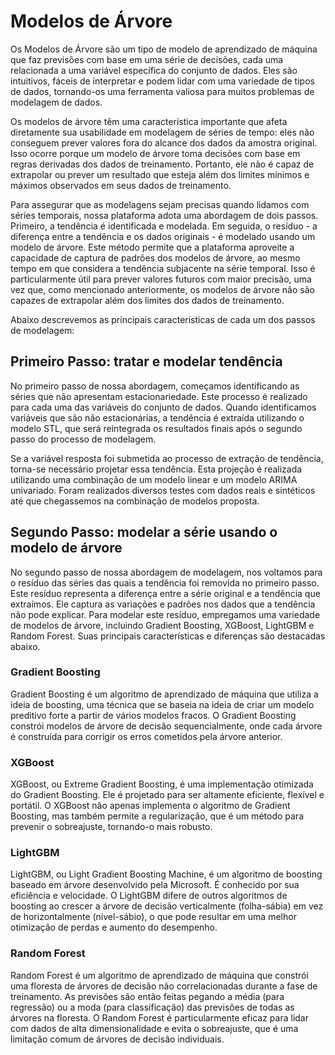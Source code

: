 # Modelos de Árvore

Os Modelos de Árvore são um tipo de modelo de aprendizado de máquina que faz previsões com base em uma série de decisões, cada uma relacionada a uma variável específica do conjunto de dados. Eles são intuitivos, fáceis de interpretar e podem lidar com uma variedade de tipos de dados, tornando-os uma ferramenta valiosa para muitos problemas de modelagem de dados.

Os modelos de árvore têm uma característica importante que afeta diretamente sua usabilidade em modelagem de séries de tempo: eles não conseguem prever valores fora do alcance dos dados da amostra original. Isso ocorre porque um modelo de árvore toma decisões com base em regras derivadas dos dados de treinamento. Portanto, ele não é capaz de extrapolar ou prever um resultado que esteja além dos limites mínimos e máximos observados em seus dados de treinamento.

Para assegurar que as modelagens sejam precisas quando lidamos com séries temporais, nossa plataforma adota uma abordagem de dois passos. Primeiro, a tendência é identificada e modelada. Em seguida, o resíduo - a diferença entre a tendência e os dados originais - é modelado usando um modelo de árvore. Este método permite que a plataforma aproveite a capacidade de captura de padrões dos modelos de árvore, ao mesmo tempo em que considera a tendência subjacente na série temporal. Isso é particularmente útil para prever valores futuros com maior precisão, uma vez que, como mencionado anteriormente, os modelos de árvore não são capazes de extrapolar além dos limites dos dados de treinamento.

Abaixo descrevemos as principais características de cada um dos passos de modelagem:

## Primeiro Passo: tratar e modelar tendência

No primeiro passo de nossa abordagem, começamos identificando as séries que não apresentam estacionariedade. Este processo é realizado para cada uma das variáveis do conjunto de dados.  Quando identificamos variáveis que são não estacionárias, a tendência é extraída utilizando o modelo STL, que será reintegrada os resultados finais após o segundo passo do processo de modelagem.

Se a variável resposta foi submetida ao processo de extração de tendência, torna-se necessário projetar essa tendência. Esta projeção é realizada utilizando uma combinação de um modelo linear e um modelo ARIMA univariado. Foram realizados diversos testes com dados reais e sintéticos até que chegassemos na combinação de modelos proposta. 

## Segundo Passo: modelar a série usando o modelo de árvore

No segundo passo de nossa abordagem de modelagem, nos voltamos para o resíduo das séries das quais a tendência foi removida no primeiro passo. Este resíduo representa a diferença entre a série original e a tendência que extraímos. Ele captura as variações e padrões nos dados que a tendência não pode explicar. Para modelar este resíduo, empregamos uma variedade de modelos de árvore, incluindo Gradient Boosting, XGBoost, LightGBM e Random Forest. Suas principais características e diferenças são destacadas abaixo. 

### Gradient Boosting

Gradient Boosting é um algoritmo de aprendizado de máquina que utiliza a ideia de boosting, uma técnica que se baseia na ideia de criar um modelo preditivo forte a partir de vários modelos fracos. O Gradient Boosting constrói modelos de árvore de decisão sequencialmente, onde cada árvore é construída para corrigir os erros cometidos pela árvore anterior.

### XGBoost

XGBoost, ou Extreme Gradient Boosting, é uma implementação otimizada do Gradient Boosting. Ele é projetado para ser altamente eficiente, flexível e portátil. O XGBoost não apenas implementa o algoritmo de Gradient Boosting, mas também permite a regularização, que é um método para prevenir o sobreajuste, tornando-o mais robusto.

### LightGBM

LightGBM, ou Light Gradient Boosting Machine, é um algoritmo de boosting baseado em árvore desenvolvido pela Microsoft. É conhecido por sua eficiência e velocidade. O LightGBM difere de outros algoritmos de boosting ao crescer a árvore de decisão verticalmente (folha-sábia) em vez de horizontalmente (nível-sábio), o que pode resultar em uma melhor otimização de perdas e aumento do desempenho.

### Random Forest
 
Random Forest é um algoritmo de aprendizado de máquina que constrói uma floresta de árvores de decisão não correlacionadas durante a fase de treinamento. As previsões são então feitas pegando a média (para regressão) ou a moda (para classificação) das previsões de todas as árvores na floresta. O Random Forest é particularmente eficaz para lidar com dados de alta dimensionalidade e evita o sobreajuste, que é uma limitação comum de árvores de decisão individuais.